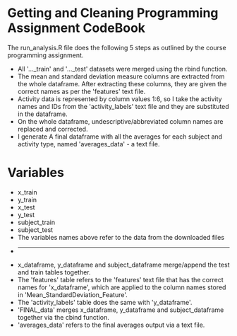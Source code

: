 # Getting and Cleaning Programming Assignment CodeBook

The run_analysis.R file does the following 5 steps as outlined by the course programming assignment.

* All '..._train' and '..._test' datasets were merged using the rbind function. 
* The mean and standard deviation measure columns are extracted from the whole dataframe. After extracting these columns, they are given the correct names as per the 'features' text file.
* Activity data is represented by column values 1:6, so I take the activity names and IDs from the 'activity_labels' text file and they are substituted in the dataframe.
* On the whole dataframe, undescriptive/abbreviated column names are replaced and corrected.
* I generate A final dataframe with all the averages for each subject and activity type, named 'averages_data' - a text file.

# Variables

* x_train
* y_train
* x_test
* y_test
* subject_train
* subject_test 
* The variables names above refer to the data from the downloaded files
* ----------------------------------------------------------------------
* x_dataframe, y_dataframe and subject_dataframe merge/append the test and train tables together.
* The 'features' table refers to the 'features' text file that has the correct names for 'x_dataframe', which are applied to the column names stored in 'Mean_StandardDeviation_Feature'.
* The 'activity_labels' table does the same with 'y_dataframe'.
* 'FINAL_data' merges x_dataframe, y_dataframe and subject_dataframe together via the cbind function.
* 'averages_data' refers to the final averages output via a text file.